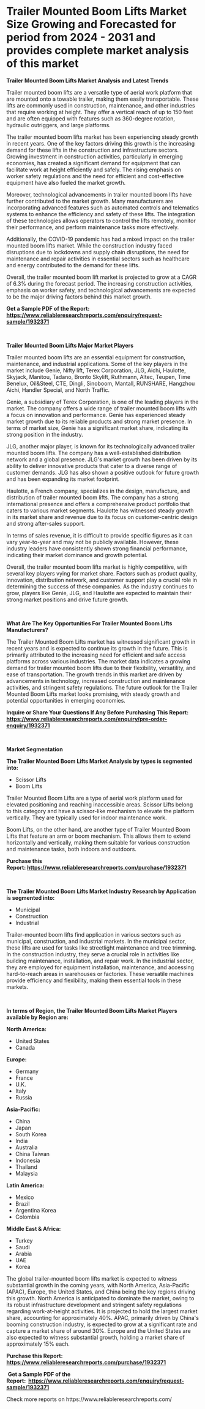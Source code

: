<p><h1>Trailer Mounted Boom Lifts Market Size Growing and Forecasted for period from 2024 - 2031 and provides complete market analysis of this market</h1></p><p><strong>Trailer Mounted Boom Lifts Market Analysis and Latest Trends</strong></p>
<p><p>Trailer mounted boom lifts are a versatile type of aerial work platform that are mounted onto a towable trailer, making them easily transportable. These lifts are commonly used in construction, maintenance, and other industries that require working at height. They offer a vertical reach of up to 150 feet and are often equipped with features such as 360-degree rotation, hydraulic outriggers, and large platforms.</p><p>The trailer mounted boom lifts market has been experiencing steady growth in recent years. One of the key factors driving this growth is the increasing demand for these lifts in the construction and infrastructure sectors. Growing investment in construction activities, particularly in emerging economies, has created a significant demand for equipment that can facilitate work at height efficiently and safely. The rising emphasis on worker safety regulations and the need for efficient and cost-effective equipment have also fueled the market growth.</p><p>Moreover, technological advancements in trailer mounted boom lifts have further contributed to the market growth. Many manufacturers are incorporating advanced features such as automated controls and telematics systems to enhance the efficiency and safety of these lifts. The integration of these technologies allows operators to control the lifts remotely, monitor their performance, and perform maintenance tasks more effectively.</p><p>Additionally, the COVID-19 pandemic has had a mixed impact on the trailer mounted boom lifts market. While the construction industry faced disruptions due to lockdowns and supply chain disruptions, the need for maintenance and repair activities in essential sectors such as healthcare and energy contributed to the demand for these lifts.</p><p>Overall, the trailer mounted boom lift market is projected to grow at a CAGR of 6.3% during the forecast period. The increasing construction activities, emphasis on worker safety, and technological advancements are expected to be the major driving factors behind this market growth.</p></p>
<p><strong>Get a Sample PDF of the Report:&nbsp; <a href="https://www.reliableresearchreports.com/enquiry/request-sample/1932371">https://www.reliableresearchreports.com/enquiry/request-sample/1932371</a></strong></p>
<p>&nbsp;</p>
<p><strong>Trailer Mounted Boom Lifts Major Market Players</strong></p>
<p><p>Trailer mounted boom lifts are an essential equipment for construction, maintenance, and industrial applications. Some of the key players in the market include Genie, Nifty lift, Terex Corporation, JLG, Aichi, Haulotte, Skyjack, Manitou, Tadano, Bronto Skylift, Ruthmann, Altec, Teupen, Time Benelux, Oil&Steel, CTE, Dingli, Sinoboom, Mantall, RUNSHARE, Hangzhou Aichi, Handler Special, and North Traffic.</p><p>Genie, a subsidiary of Terex Corporation, is one of the leading players in the market. The company offers a wide range of trailer mounted boom lifts with a focus on innovation and performance. Genie has experienced steady market growth due to its reliable products and strong market presence. In terms of market size, Genie has a significant market share, indicating its strong position in the industry.</p><p>JLG, another major player, is known for its technologically advanced trailer mounted boom lifts. The company has a well-established distribution network and a global presence. JLG's market growth has been driven by its ability to deliver innovative products that cater to a diverse range of customer demands. JLG has also shown a positive outlook for future growth and has been expanding its market footprint.</p><p>Haulotte, a French company, specializes in the design, manufacture, and distribution of trailer mounted boom lifts. The company has a strong international presence and offers a comprehensive product portfolio that caters to various market segments. Haulotte has witnessed steady growth in its market share and revenue due to its focus on customer-centric design and strong after-sales support.</p><p>In terms of sales revenue, it is difficult to provide specific figures as it can vary year-to-year and may not be publicly available. However, these industry leaders have consistently shown strong financial performance, indicating their market dominance and growth potential.</p><p>Overall, the trailer mounted boom lifts market is highly competitive, with several key players vying for market share. Factors such as product quality, innovation, distribution network, and customer support play a crucial role in determining the success of these companies. As the industry continues to grow, players like Genie, JLG, and Haulotte are expected to maintain their strong market positions and drive future growth.</p></p>
<p>&nbsp;</p>
<p><strong>What Are The Key Opportunities For Trailer Mounted Boom Lifts Manufacturers?</strong></p>
<p><p>The Trailer Mounted Boom Lifts market has witnessed significant growth in recent years and is expected to continue its growth in the future. This is primarily attributed to the increasing need for efficient and safe access platforms across various industries. The market data indicates a growing demand for trailer mounted boom lifts due to their flexibility, versatility, and ease of transportation. The growth trends in this market are driven by advancements in technology, increased construction and maintenance activities, and stringent safety regulations. The future outlook for the Trailer Mounted Boom Lifts market looks promising, with steady growth and potential opportunities in emerging economies.</p></p>
<p><strong>Inquire or Share Your Questions If Any Before Purchasing This Report: <a href="https://www.reliableresearchreports.com/enquiry/pre-order-enquiry/1932371">https://www.reliableresearchreports.com/enquiry/pre-order-enquiry/1932371</a></strong></p>
<p>&nbsp;</p>
<p><strong>Market Segmentation</strong></p>
<p><strong>The Trailer Mounted Boom Lifts Market Analysis by types is segmented into:</strong></p>
<p><ul><li>Scissor Lifts</li><li>Boom Lifts</li></ul></p>
<p><p>Trailer Mounted Boom Lifts are a type of aerial work platform used for elevated positioning and reaching inaccessible areas. Scissor Lifts belong to this category and have a scissor-like mechanism to elevate the platform vertically. They are typically used for indoor maintenance work.</p><p>Boom Lifts, on the other hand, are another type of Trailer Mounted Boom Lifts that feature an arm or boom mechanism. This allows them to extend horizontally and vertically, making them suitable for various construction and maintenance tasks, both indoors and outdoors.</p></p>
<p><strong>Purchase this Report:&nbsp;<a href="https://www.reliableresearchreports.com/purchase/1932371">https://www.reliableresearchreports.com/purchase/1932371</a></strong></p>
<p>&nbsp;</p>
<p><strong>The Trailer Mounted Boom Lifts Market Industry Research by Application is segmented into:</strong></p>
<p><ul><li>Municipal</li><li>Construction</li><li>Industrial</li></ul></p>
<p><p>Trailer-mounted boom lifts find application in various sectors such as municipal, construction, and industrial markets. In the municipal sector, these lifts are used for tasks like streetlight maintenance and tree trimming. In the construction industry, they serve a crucial role in activities like building maintenance, installation, and repair work. In the industrial sector, they are employed for equipment installation, maintenance, and accessing hard-to-reach areas in warehouses or factories. These versatile machines provide efficiency and flexibility, making them essential tools in these markets.</p></p>
<p>&nbsp;</p>
<p><strong>In terms of Region, the Trailer Mounted Boom Lifts Market Players available by Region are:</strong></p>
<p>
    <p> <strong> North America: </strong>
        <ul>
            <li>United States</li>
            <li>Canada</li>
        </ul>
        </p> 
    <p> <strong> Europe: </strong>
        <ul>
            <li>Germany</li>
            <li>France</li>
            <li>U.K.</li>
            <li>Italy</li>
            <li>Russia</li>
        </ul>
        </p> 
    <p> <strong> Asia-Pacific: </strong>
        <ul>
            <li>China</li>
            <li>Japan</li>
            <li>South Korea</li>
            <li>India</li>
            <li>Australia</li>
            <li>China Taiwan</li>
            <li>Indonesia</li>
            <li>Thailand</li>
            <li>Malaysia</li>
        </ul>
        </p> 
    <p> <strong> Latin America: </strong>
        <ul>
            <li>Mexico</li>
            <li>Brazil</li>
            <li>Argentina Korea</li>
            <li>Colombia</li>
        </ul>
        </p> 
    <p> <strong> Middle East & Africa: </strong>
        <ul>
            <li>Turkey</li>
            <li>Saudi</li>
            <li>Arabia</li>
            <li>UAE</li>
            <li>Korea</li>
        </ul>
    </p>
    </p>
<p><p>The global trailer-mounted boom lifts market is expected to witness substantial growth in the coming years, with North America, Asia-Pacific (APAC), Europe, the United States, and China being the key regions driving this growth. North America is anticipated to dominate the market, owing to its robust infrastructure development and stringent safety regulations regarding work-at-height activities. It is projected to hold the largest market share, accounting for approximately 40%. APAC, primarily driven by China's booming construction industry, is expected to grow at a significant rate and capture a market share of around 30%. Europe and the United States are also expected to witness substantial growth, holding a market share of approximately 15% each.</p></p>
<p><strong>Purchase this Report: <a href="https://www.reliableresearchreports.com/purchase/1932371">https://www.reliableresearchreports.com/purchase/1932371</a></strong></p>
<p>&nbsp;<strong>Get a Sample PDF of the Report:&nbsp;&nbsp;<a href="https://www.reliableresearchreports.com/enquiry/request-sample/1932371">https://www.reliableresearchreports.com/enquiry/request-sample/1932371</a></strong></p>
<p><strong></strong></p>
<p>Check more reports on https://www.reliableresearchreports.com/</p>